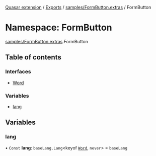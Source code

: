 [Quasar extension](../index.md) / [Exports](../modules.md) / [samples/FormButton.extras](samples_FormButton_extras.md) / FormButton

# Namespace: FormButton

[samples/FormButton.extras](samples_FormButton_extras.md).FormButton

## Table of contents

### Interfaces

- [Word](../interfaces/samples_FormButton_extras.FormButton.Word.md)

### Variables

- [lang](samples_FormButton_extras.FormButton.md#lang)

## Variables

### lang

• `Const` **lang**: `baseLang.Lang`<keyof [`Word`](../interfaces/samples_FormButton_extras.FormButton.Word.md), `never`\> = `baseLang`
